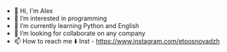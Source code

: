 - 👋 Hi, I'm Alex
- 👀 I’m interested in programming
- 🌱 I’m currently learning Python and English
- 💞️ I’m looking for collaborate on any company
- 📫 How to reach me ⬇️
Inst - https://www.instagram.com/etoosnovadzh

<!---
sanUAman/sanUAman is a ✨ special ✨ repository because its `README.md` (this file) appears on your GitHub profile.
You can click the Preview link to take a look at your changes.
--->
